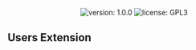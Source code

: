 <p align="center">
    <img src="https://img.shields.io/github/release/arikaim/users-extension.svg" alt="version: 1.0.0">
    <img src="https://img.shields.io/badge/License-GPLv3-blue.svg" alt="license: GPL3">
</p>

## Users Extension

